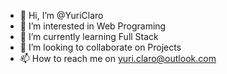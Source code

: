 - 👋 Hi, I’m @YuriClaro
- 👀 I’m interested in Web Programing 
- 🌱 I’m currently learning Full Stack
- 💞️ I’m looking to collaborate on Projects
- 📫 How to reach me on yuri.claro@outlook.com
